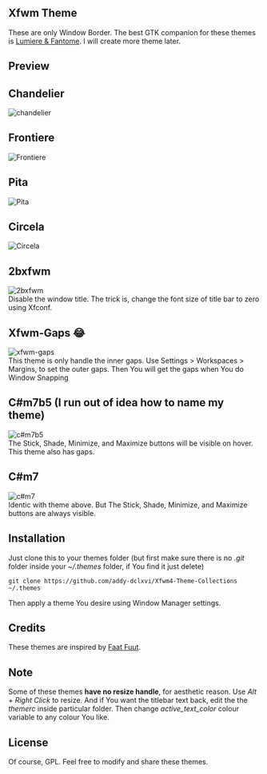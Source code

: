 ## Xfwm Theme
These are only Window Border. The best GTK companion for these themes is [Lumiere & Fantome](https://github.com/addy-dclxvi/gtk-theme-collections). 
I will create more theme later.

## Preview

## Chandelier
![chandelier](https://raw.githubusercontent.com/addy-dclxvi/Xfwm4-Theme-Collections/master/preview-chandelier.jpg) <br />

## Frontiere
![Frontiere](https://raw.githubusercontent.com/addy-dclxvi/Xfwm4-Theme-Collections/master/preview-frontiere.jpg) <br />

## Pita
![Pita](https://raw.githubusercontent.com/addy-dclxvi/Xfwm4-Theme-Collections/master/preview-pita.jpg) <br />

## Circela
![Circela](https://raw.githubusercontent.com/addy-dclxvi/Xfwm4-Theme-Collections/master/preview-circela.jpg) <br />

## 2bxfwm
![2bxfwm](https://raw.githubusercontent.com/addy-dclxvi/Xfwm4-Theme-Collections/master/preview-2bxfwm.jpg) <br />
Disable the window title. The trick is, change the font size of title bar to zero using Xfconf.

## Xfwm-Gaps :joy:
![xfwm-gaps](https://raw.githubusercontent.com/addy-dclxvi/Xfwm4-Theme-Collections/master/preview-xfwm-gaps.jpg) <br />
This theme is only handle the inner gaps. Use Settings > Workspaces > Margins, to set the outer gaps. 
Then You will get the gaps when You do Window Snapping

## C#m7b5 (I run out of idea how to name my theme)
![c#m7b5](https://raw.githubusercontent.com/addy-dclxvi/Xfwm4-Theme-Collections/master/preview-c#m7b5.jpg) <br />
The Stick, Shade, Minimize, and Maximize buttons will be visible on hover. This theme also has gaps.

## C#m7
![c#m7](https://raw.githubusercontent.com/addy-dclxvi/Xfwm4-Theme-Collections/master/preview-c#m7.jpg) <br />
Identic with theme above. But The Stick, Shade, Minimize, and Maximize buttons are always visible.

## Installation
Just clone this to your themes folder (but first make sure there is no *.git* folder inside your *~/.themes* folder, if You find it just delete)
```
git clone https://github.com/addy-dclxvi/Xfwm4-Theme-Collections ~/.themes
```
Then apply a theme You desire using Window Manager settings.

## Credits
These themes are inspired by [Faat Fuut](https://www.facebook.com/faat.fuut).

## Note
Some of these themes **have no resize handle**, for aesthetic reason. Use *Alt + Right Click* to resize.
And if You want the titlebar text back, edit the the *themerc* inside particular folder.
Then change *active_text_color* colour variable to any colour You like.

## License
Of course, GPL. Feel free to modify and share these themes.
